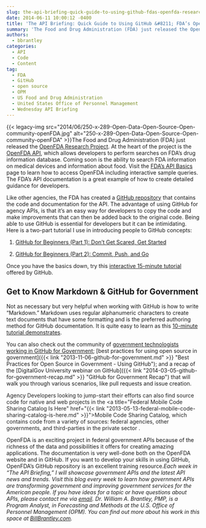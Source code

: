 ```yaml
---
slug: the-api-briefing-quick-guide-to-using-github-fdas-openfda-research-project
date: 2014-06-11 10:00:12 -0400
title: 'The API Briefing: Quick Guide to Using GitHub &#8211; FDA’s OpenFDA Research Project'
summary: 'The Food and Drug Administration (FDA) just released the OpenFDA Research Project. At the heart of the project is the OpenFDA API, which allows developers to perform searches on FDA’s drug information database. Coming soon is the ability to search FDA information on medical devices and information about food. Visit the'
authors:
  - bbrantley
categories:
  - API
  - Code
  - Content
tag:
  - FDA
  - GitHub
  - open source
  - OPM
  - US Food and Drug Administration
  - United States Office of Personnel Management
  - Wednesday API Briefing
---
```


{{< legacy-img src="2014/06/250-x-289-Open-Data-Open-Source-Open-community-openFDA.jpg" alt="250-x-289-Open-Data-Open-Source-Open-community-openFDA" >}}The Food and Drug Administration (FDA) just released the <a href="https://open.fda.gov/" target="_blank">OpenFDA Research Project</a>. At the heart of the project is the <a href="https://open.fda.gov/about/" target="_blank">OpenFDA API</a>, which allows developers to perform searches on FDA’s drug information database. Coming soon is the ability to search FDA information on medical devices and information about food. Visit the <a href="https://open.fda.gov/api/reference/" target="_blank">FDA’s API Basics</a> page to learn how to access OpenFDA including interactive sample queries. The FDA’s API documentation is a great example of how to create detailed guidance for developers.

Like other agencies, the FDA has created a <a href="https://github.com/FDA/openfda" target="_blank">GitHub repository</a> that contains the code and documentation for the API. The advantage of using GitHub for agency APIs, is that it&#8217;s an easy way for developers to copy the code and make improvements that can then be added back to the original code. Being able to use GitHub is essential for developers but it can be intimidating. Here is a two-part tutorial I use in introducing people to GitHub concepts:

1) <a href="http://readwrite.com/2013/09/30/understanding-github-a-journey-for-beginners-part-1#awesm=~oGDhIXx6OittPg" target="_blank">GitHub for Beginners (Part 1): Don’t Get Scared, Get Started</a>

2) <a href="http://readwrite.com/2013/10/02/github-for-beginners-part-2#awesm=~oGDhOXMRPGo8Rf" target="_blank">GitHub for Beginners (Part 2): Commit, Push, and Go</a>

Once you have the basics down, try this <a href="https://try.github.io/levels/1/challenges/1" target="_blank">interactive 15-minute tutorial</a> offered by GitHub.

## Get to Know Markdown & GitHub for Government

Not as necessary but very helpful when working with GitHub is how to write “Markdown.” Markdown uses regular alphanumeric characters to create text documents that have some formatting and is the preferred authoring method for GitHub documentation. It is quite easy to learn as this <a href="http://markdowntutorial.com/" target="_blank">10-minute tutorial demonstrates</a>.

You can also check out the community of [government technologists working in GitHub for Government](https://github.com/government/welcome); [best practices for using open source in government]({{< link "2013-11-06-github-for-government.md" >}} "Best Practices for Open Source in Government - Using GitHub"); and a recap of the [DigitalGov University webinar on GitHub]({{< link "2014-03-05-github-for-government-recap.md" >}} "GitHub for Government Recap") that will walk you through various scenarios, like pull requests and issue creation.

<span style="color: #222222">Agency Developers looking to jump-start their efforts can also find source code for native and web projects in the <a title="Federal Mobile Code Sharing Catalog Is Here" href="{{< link "2013-05-13-federal-mobile-code-sharing-catalog-is-here.md" >}}">Mobile Code Sharing Catalog</a>, which contains code from a variety of sources: federal agencies, other governments, and third-parties in the private sector .</span>

OpenFDA is an exciting project in federal government APIs because of the richness of the data and possibilities it offers for creating amazing applications. The documentation is very well-done both on the OpenFDA website and in GitHub. If you want to develop your skills in using GitHub, OpenFDA’s GitHub repository is an excellent training resource._Each week in “The API Briefing,” I will showcase government APIs and the latest API news and trends. Visit this blog every week to learn how government APIs are transforming government and improving government services for the American people. If you have ideas for a topic or have questions about APIs, please contact me via [email](mailto:%20William.Brantley@opm.gov)._
_Dr. William A. Brantley, PMP, is a Program Analyst, in Forecasting and Methods at the U.S. Office of Personnel Management (OPM). You can find out more about his work in this space at [BillBrantley.com](http://billbrantley.com/)._

<div class="copyIcon copy0">
</div>

<div class="pasteIcon paste0">
</div>

<div class="notifyIcon">
</div>

<div class="copyIcon copy0">
</div>

<div class="pasteIcon paste0">
</div>

<div class="notifyIcon">
</div>

<div class="copyIcon copy0">
</div>

<div class="pasteIcon paste0">
</div>

<div class="notifyIcon">
</div>

<div class="copyIcon copy0">
</div>

<div class="pasteIcon paste0">
</div>

<div class="notifyIcon">
</div>